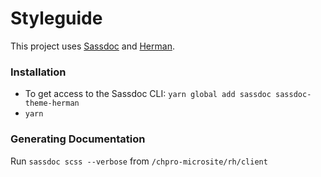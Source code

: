 # Styleguide

This project uses [Sassdoc](http://sassdoc.com/) and [Herman](http://oddbird.net/herman/).

### Installation
* To get access to the Sassdoc CLI: `yarn global add sassdoc sassdoc-theme-herman`
* `yarn`

### Generating Documentation
Run `sassdoc scss --verbose` from `/chpro-microsite/rh/client`
